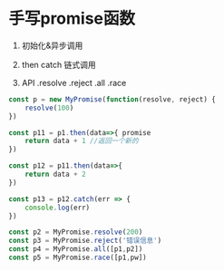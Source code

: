 # 手写promise函数

1. 初始化&异步调用
   
2. then catch 链式调用 
   
3. API .resolve .reject .all .race

```js
const p = new MyPromise(function(resolve, reject) {
    resolve(100)
})

const p11 = p1.then(data=>{ promise
    return data + 1 //返回一个新的
})

const p12 = p11.then(data=>{
    return data + 2
})

const p13 = p12.catch(err => {
    console.log(err)
})

const p2 = MyPromise.resolve(200)
const p3 = MyPromise.reject('错误信息')
const p4 = MyPromise.all([p1,p2])
const p5 = MyPromise.race([p1,pw])
```
